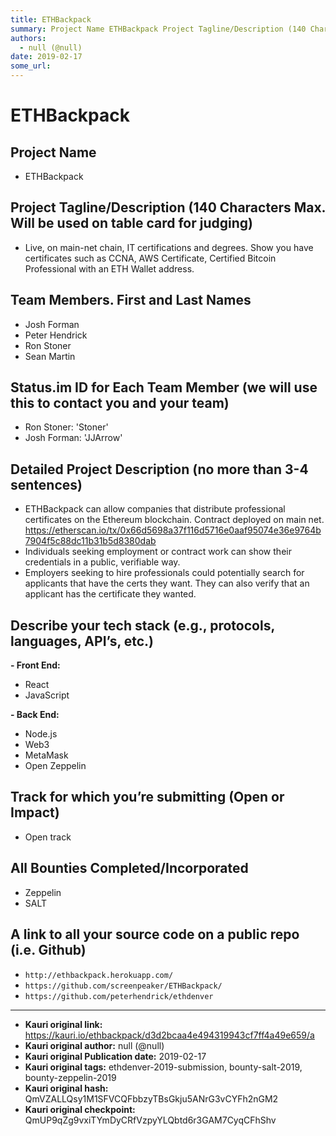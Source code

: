 ```yaml
---
title: ETHBackpack
summary: Project Name ETHBackpack Project Tagline/Description (140 Characters Max. Will be used on table card for judging) Live, on main-net chain, IT certifications and degrees. Show you have certificates such as CCNA, AWS Certificate, Certified Bitcoin Professional with an ETH Wallet address. Team Members. First and Last Names Josh Forman Peter Hendrick Ron Stoner Sean Martin Status.im ID for Each Team Member (we will use this to contact you and your team) Ron Stoner- Stoner Josh Forman- JJArrow Detail
authors:
  - null (@null)
date: 2019-02-17
some_url: 
---
```


# ETHBackpack


## Project Name

- ETHBackpack

## Project Tagline/Description (140 Characters Max. Will be used on table card for judging)

- Live, on main-net chain, IT certifications and degrees. Show you have certificates such as CCNA, AWS Certificate, Certified Bitcoin Professional with an ETH Wallet address. 

## Team Members. First and Last Names
- Josh Forman
- Peter Hendrick
- Ron Stoner
- Sean Martin

## Status.im ID for Each Team Member (we will use this to contact you and your team)
- Ron Stoner: 'Stoner'
- Josh Forman: 'JJArrow'

## Detailed Project Description (no more than 3-4 sentences)
- ETHBackpack can allow companies that distribute professional certificates on the Ethereum blockchain. Contract deployed on main net. https://etherscan.io/tx/0x66d5698a37f116d5716e0aaf95074e36e9764b7904f5c88dc11b31b5d8380dab 
- Individuals seeking employment or contract work can show their credentials in a public, verifiable way. 
- Employers seeking to hire professionals could potentially search for applicants that have the certs they want. They can also verify that an applicant has the certificate they wanted. 


## Describe your tech stack (e.g., protocols, languages, API’s, etc.)
**- Front End:**
-  React
- JavaScript 

**- Back End:**
- Node.js
- Web3
- MetaMask 
- Open Zeppelin 

## Track for which you’re submitting (Open or Impact)
  - Open track

## All Bounties Completed/Incorporated
- Zeppelin
- SALT
 

## A link to all your source code on a public repo (i.e. Github)
- `http://ethbackpack.herokuapp.com/`
- `https://github.com/screenpeaker/ETHBackpack/`
- `https://github.com/peterhendrick/ethdenver`







---

- **Kauri original link:** https://kauri.io/ethbackpack/d3d2bcaa4e494319943cf7ff4a49e659/a
- **Kauri original author:** null (@null)
- **Kauri original Publication date:** 2019-02-17
- **Kauri original tags:** ethdenver-2019-submission, bounty-salt-2019, bounty-zeppelin-2019
- **Kauri original hash:** QmVZALLQsy1M1SFVCQFbbzyTBsGkju5ANrG3vCYFh2nGM2
- **Kauri original checkpoint:** QmUP9qZg9vxiTYmDyCRfVzpyYLQbtd6r3GAM7CyqCFhShv



